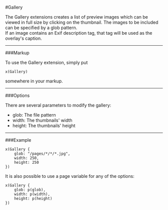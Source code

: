 #Gallery

The Gallery extensions creates a list of preview images which can be viewed in full size by clicking on the thumbnail. The images to be included can be specified by a glob pattern.    
If an image contains an Exif description tag, that tag will be used as the overlay's caption.

---

###Markup

To use the Gallery extension, simply put 

	x(Gallery)
	
somewhere in your markup.

---

###Options

There are several parameters to modify the gallery:

- glob:		The file pattern
- width:	The thumbnails' width
- height:	The thumbnails' height

---

###Example

	x(Gallery {
		glob: "/pages/*/*/*.jpg", 
		width: 250, 
		height: 250
	}) 
	
It is also possible to use a page variable for any of the options:

	x(Gallery {
		glob: p(glob), 
		width: p(width), 
		height: p(height)
	}) 